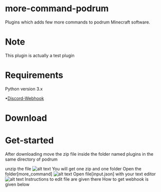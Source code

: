 # more-command-podrum
Plugins which adds few more commands to podrum Minecraft software.
# Note
This plugin is actually a test plugin
# Requirements
Python version 3.x

•[Discord-Webhook](https://pypi.org/project/discord-webhook/)

# Download

# Get-started
After downloading move the zip file inside the folder named plugins in the same directory of podrum

unzip the file
![alt text](https://media.discordapp.net/attachments/834797692802564108/876750818139865139/IMG_20210816_141559.jpg)
You will get one zip and one folder
Open the folder[more_command]
![alt text](https://media.discordapp.net/attachments/834797692802564108/876753226215596042/IMG_20210816_143410.jpg)
Open file[input.json] with your text editor
![alt text](https://media.discordapp.net/attachments/834797692802564108/876753882297036841/IMG_20210816_143643.jpg)
Instructions to edit file are given there
How to get webhook is given below








